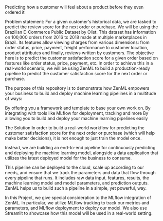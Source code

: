 Predicting how a customer will feel about a product before they even ordered it

Problem statement: For a given customer's historical data, we are tasked to predict the review score for the next order or purchase. We will be using the Brazilian E-Commerce Public Dataset by Olist. This dataset has information on 100,000 orders from 2016 to 2018 made at multiple marketplaces in Brazil. Its features allow viewing charges from various dimensions: from order status, price, payment, freight performance to customer location, product attributes and finally, reviews written by customers. The objective here is to predict the customer satisfaction score for a given order based on features like order status, price, payment, etc. In order to achieve this in a real-world scenario, we will be using ZenML to build a production-ready pipeline to predict the customer satisfaction score for the next order or purchase.

The purpose of this repository is to demonstrate how ZenML empowers your business to build and deploy machine learning pipelines in a multitude of ways:

By offering you a framework and template to base your own work on.
By integrating with tools like MLflow for deployment, tracking and more
By allowing you to build and deploy your machine learning pipelines easily

 The Solution
In order to build a real-world workflow for predicting the customer satisfaction score for the next order or purchase (which will help make better decisions), it is not enough to just train the model once.

Instead, we are building an end-to-end pipeline for continuously predicting and deploying the machine learning model, alongside a data application that utilizes the latest deployed model for the business to consume.

This pipeline can be deployed to the cloud, scale up according to our needs, and ensure that we track the parameters and data that flow through every pipeline that runs. It includes raw data input, features, results, the machine learning model and model parameters, and prediction outputs. ZenML helps us to build such a pipeline in a simple, yet powerful, way.

In this Project, we give special consideration to the MLflow integration of ZenML. In particular, we utilize MLflow tracking to track our metrics and parameters, and MLflow deployment to deploy our model. We also use Streamlit to showcase how this model will be used in a real-world setting.
 
